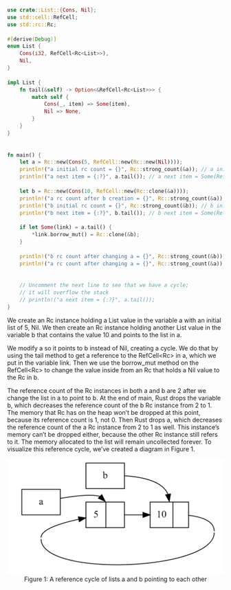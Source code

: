 ```rust
use crate::List::{Cons, Nil};
use std::cell::RefCell;
use std::rc::Rc;

#[derive(Debug)]
enum List {
    Cons(i32, RefCell<Rc<List>>),
    Nil,
}

impl List {
    fn tail(&self) -> Option<&RefCell<Rc<List>>> {
        match self {
            Cons(_, item) => Some(item),
            Nil => None,
        }
    }
}


fn main() {
    let a = Rc::new(Cons(5, RefCell::new(Rc::new(Nil))));
    println!("a initial rc count = {}", Rc::strong_count(&a)); // a initial rc count = 1
    println!("a next item = {:?}", a.tail()); // a next item = Some(RefCell { value: Nil })

    let b = Rc::new(Cons(10, RefCell::new(Rc::clone(&a))));
    println!("a rc count after b creation = {}", Rc::strong_count(&a)); // a rc count after b creation = 2
    println!("b initial rc count = {}", Rc::strong_count(&b)); // b initial rc count = 1
    println!("b next item = {:?}", b.tail()); // b next item = Some(RefCell { value: Cons(5, RefCell { value: Nil }) })

    if let Some(link) = a.tail() {
        *link.borrow_mut() = Rc::clone(&b);
    }

    println!("b rc count after changing a = {}", Rc::strong_count(&b)); // b rc count after changing a = 2
    println!("a rc count after changing a = {}", Rc::strong_count(&a)); // a rc count after changing a = 2


    // Uncomment the next line to see that we have a cycle;
    // it will overflow the stack
    // println!("a next item = {:?}", a.tail());
}
```

We create an Rc<List> instance holding a List value in the variable a with an initial list of 5, Nil. We then create an Rc<List> instance holding another List value in the variable b that contains the value 10 and points to the list in a.

We modify a so it points to b instead of Nil, creating a cycle. We do that by using the tail method to get a reference to the RefCell<Rc<List>> in a, which we put in the variable link. Then we use the borrow_mut method on the RefCell<Rc<List>> to change the value inside from an Rc<List> that holds a Nil value to the Rc<List> in b.

The reference count of the Rc<List> instances in both a and b are 2 after we change the list in a to point to b. At the end of main, Rust drops the variable b, which decreases the reference count of the b Rc<List> instance from 2 to 1. The memory that Rc<List> has on the heap won’t be dropped at this point, because its reference count is 1, not 0. Then Rust drops a, which decreases the reference count of the a Rc<List> instance from 2 to 1 as well. This instance’s memory can’t be dropped either, because the other Rc<List> instance still refers to it. The memory allocated to the list will remain uncollected forever. To visualize this reference cycle, we’ve created a diagram in Figure 1.

<img src="img/cycle.jpg"  style="zoom:50%">

<center>Figure 1: A reference cycle of lists a and b pointing to each other</center>